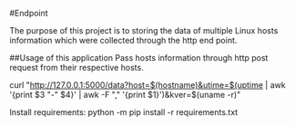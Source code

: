 #Endpoint

The purpose of this project is to storing the data of multiple Linux hosts information which were collected through the http end point.

##Usage of this application
Pass hosts information through http post request from their respective hosts.

curl "http://127.0.0.1:5000/data?host=$(hostname)&utime=$(uptime | awk '{print $3 "-" $4}' | awk -F "," '{print $1}')&kver=$(uname -r)"

Install requirements:
python -m pip install -r requirements.txt
